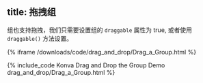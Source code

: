 title: 拖拽组
---

组也支持拖拽，我们只需要设置组的 `draggable` 属性为 true, 或者使用 `draggable()` 方法设置。

{% iframe /downloads/code/drag_and_drop/Drag_a_Group.html %}

{% include_code Konva Drag and Drop the Group Demo drag_and_drop/Drag_a_Group.html %}